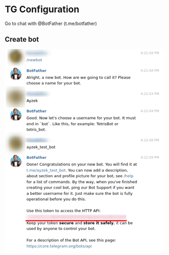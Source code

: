 # TG Configuration

Go to chat with @BotFather (t.me/botfather)

## Create bot

![Telegram bot creation](./images/bot_creation.png)
